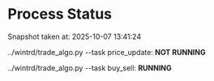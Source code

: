 # Process Status

Snapshot taken at: 2025-10-07 13:41:24

../wintrd/trade_algo.py --task price_update: **NOT RUNNING**

../wintrd/trade_algo.py --task buy_sell: **RUNNING**

